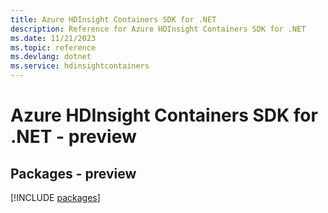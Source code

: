 ```yaml
---
title: Azure HDInsight Containers SDK for .NET
description: Reference for Azure HDInsight Containers SDK for .NET
ms.date: 11/21/2023
ms.topic: reference
ms.devlang: dotnet
ms.service: hdinsightcontainers
---
```

# Azure HDInsight Containers SDK for .NET - preview
## Packages - preview
[!INCLUDE [packages](hdinsight-containers-index.md)]